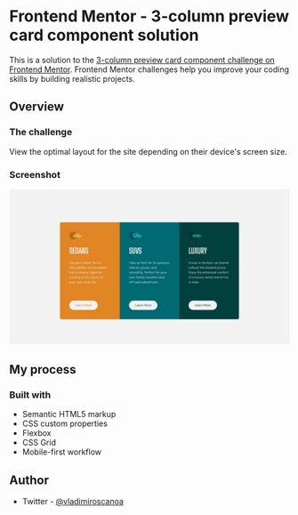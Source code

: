 # Frontend Mentor - 3-column preview card component solution

This is a solution to the [3-column preview card component challenge on Frontend Mentor](https://www.frontendmentor.io/challenges/3column-preview-card-component-pH92eAR2-). Frontend Mentor challenges help you improve your coding skills by building realistic projects.

## Overview

### The challenge

View the optimal layout for the site depending on their device's screen size.

### Screenshot

![picture](./design/desktop-design.jpg)

## My process

### Built with

- Semantic HTML5 markup
- CSS custom properties
- Flexbox
- CSS Grid
- Mobile-first workflow

## Author

- Twitter - [@vladimiroscanoa](https://www.twitter.com/vladimiroscanoa)
